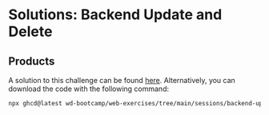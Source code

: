 # Solutions: Backend Update and Delete

## Products

A solution to this challenge can be found [here](https://github.com/wd-bootcamp/web-exercises/tree/main/sessions/backend-update-and-delete/products_solution). Alternatively, you can download the code with the following command:

```bash
npx ghcd@latest wd-bootcamp/web-exercises/tree/main/sessions/backend-update-and-delete/products_solution
```
